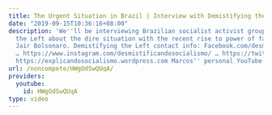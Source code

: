 ```yaml
---
title: The Urgent Situation in Brazil | Interview with Demistifying the Left
date: "2019-09-15T10:36:16+08:00"
description: 'We''ll be interviewing Brazilian socialist activist group Demistifying
  the Left about the dire situation with the recent rise to power of fascist president
  Jair Bolsonaro. Demistifying the Left contact info: Facebook.com/desmistificandosocialismo/
  … https://www.instagram.com/desmistificandosocialismo/ … https://twitter.com/issoesocialismo
  https://explicandosocialismo.wordpress.com Marcos'' personal YouTube channel: https://www.youtube.com/user/marcostsuna'
url: /noncompete/HWgOdSwQUqA/
providers:
  youtube:
    id: HWgOdSwQUqA
type: video
---
```

